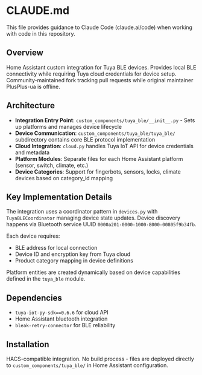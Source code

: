 # CLAUDE.md

This file provides guidance to Claude Code (claude.ai/code) when working with code in this repository.

## Overview

Home Assistant custom integration for Tuya BLE devices. Provides local BLE connectivity while requiring Tuya cloud credentials for device setup. Community-maintained fork tracking pull requests while original maintainer PlusPlus-ua is offline.

## Architecture

- **Integration Entry Point**: `custom_components/tuya_ble/__init__.py` - Sets up platforms and manages device lifecycle
- **Device Communication**: `custom_components/tuya_ble/tuya_ble/` subdirectory contains core BLE protocol implementation
- **Cloud Integration**: `cloud.py` handles Tuya IoT API for device credentials and metadata
- **Platform Modules**: Separate files for each Home Assistant platform (sensor, switch, climate, etc.)
- **Device Categories**: Support for fingerbots, sensors, locks, climate devices based on category_id mapping

## Key Implementation Details

The integration uses a coordinator pattern in `devices.py` with `TuyaBLECoordinator` managing device state updates. Device discovery happens via Bluetooth service UUID `0000a201-0000-1000-8000-00805f9b34fb`.

Each device requires:
- BLE address for local connection
- Device ID and encryption key from Tuya cloud
- Product category mapping in device definitions

Platform entities are created dynamically based on device capabilities defined in the `tuya_ble` module.

## Dependencies

- `tuya-iot-py-sdk==0.6.6` for cloud API
- Home Assistant bluetooth integration
- `bleak-retry-connector` for BLE reliability

## Installation

HACS-compatible integration. No build process - files are deployed directly to `custom_components/tuya_ble/` in Home Assistant configuration.